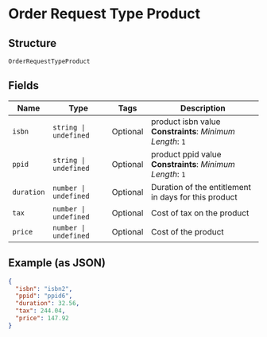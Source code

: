 
# Order Request Type Product

## Structure

`OrderRequestTypeProduct`

## Fields

| Name | Type | Tags | Description |
|  --- | --- | --- | --- |
| `isbn` | `string \| undefined` | Optional | product isbn value<br>**Constraints**: *Minimum Length*: `1` |
| `ppid` | `string \| undefined` | Optional | product ppid value<br>**Constraints**: *Minimum Length*: `1` |
| `duration` | `number \| undefined` | Optional | Duration of the entitlement in days for this product |
| `tax` | `number \| undefined` | Optional | Cost of tax on the product |
| `price` | `number \| undefined` | Optional | Cost of the product |

## Example (as JSON)

```json
{
  "isbn": "isbn2",
  "ppid": "ppid6",
  "duration": 32.56,
  "tax": 244.04,
  "price": 147.92
}
```

